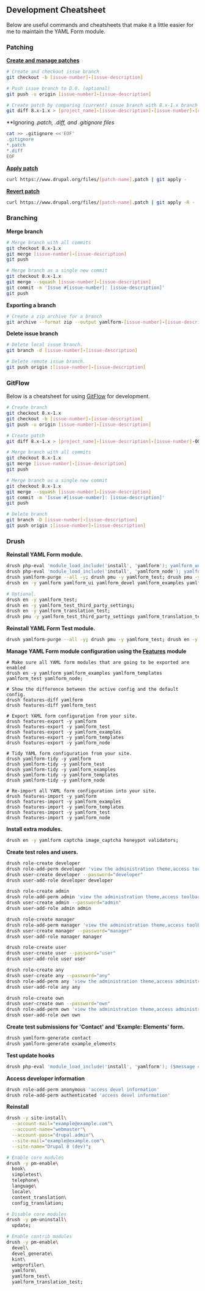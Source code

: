 Development Cheatsheet
----------------------

Below are useful commands and cheatsheets that make it a little easier for
me to maintain the YAML Form module.

### Patching

**[Create and manage patches](https://www.drupal.org/node/707484)**

```bash
# Create and checkout issue branch
git checkout -b [issue-number]-[issue-description]

# Push issue branch to D.O. (optional)
git push -u origin [issue-number]-[issue-description]

# Create patch by comparing (current) issue branch with 8.x-1.x branch 
git diff 8.x-1.x > [project_name]-[issue-description]-[issue-number]-[comment-number]-[drupal-version].patch
```

**Ignoring *.patch, *.diff, and .gitignore files**

```bash
cat >> .gitignore <<'EOF'
.gitignore
*.patch
*.diff
EOF
```
**[Apply patch](https://www.drupal.org/node/1399218)**

```bash
curl https://www.drupal.org/files/[patch-name].patch | git apply -
```

**[Revert patch](https://www.drupal.org/patch/reverse)**

```bash
curl https://www.drupal.org/files/[patch-name].patch | git apply -R -
```

### Branching

**Merge branch**

```bash
# Merge branch with all commits
git checkout 8.x-1.x
git merge [issue-number]-[issue-description]
git push

# Merge branch as a single new commit
git checkout 8.x-1.x
git merge --squash [issue-number]-[issue-description]
git commit -m 'Issue #[issue-number]: [issue-description]'
git push
```
**Exporting a branch**

```bash
# Create a zip archive for a branch
git archive --format zip --output yamlform-[issue-number]-[issue-description].zip [issue-number]-[issue-description]
```

**Delete issue branch**

```bash
# Delete local issue branch.
git branch -d [issue-number]-[issue-description] 

# Delete remote issue branch.
git push origin :[issue-number]-[issue-description]
```

### GitFlow

Below is a cheatsheet for using [GitFlow](https://www.drupal.org/node/2406727) 
for development. 

```bash
# Create branch
git checkout 8.x-1.x
git checkout -b [issue-number]-[issue-description]
git push -u origin [issue-number]-[issue-description]

# Create patch
git diff 8.x-1.x > [project_name]-[issue-description]-[issue-number]-00.patch

# Merge branch with all commits
git checkout 8.x-1.x
git merge [issue-number]-[issue-description]
git push

# Merge branch as a single new commit
git checkout 8.x-1.x
git merge --squash [issue-number]-[issue-description]
git commit -m 'Issue #[issue-number]: [issue-description]'
git push

# Delete branch
git branch -D [issue-number]-[issue-description]
git push origin :[issue-number]-[issue-description]
```

### Drush 

**Reinstall YAML Form module.**

```bash
drush php-eval 'module_load_include('install', 'yamlform'); yamlform_uninstall();'; drush cron;
drush php-eval 'module_load_include('install', 'yamlform_node'); yamlform_node_uninstall();'; drush cron; 
drush yamlform-purge --all -y; drush pmu -y yamlform_test; drush pmu -y yamlform_devel; drush pmu -y yamlform_examples; drush pmu -y yamlform_templates; drush pmu -y yamlform_ui; drush pmu -y yamlform_node; drush pmu -y yamlform; 
drush en -y yamlform yamlform_ui yamlform_devel yamlform_examples yamlform_templates yamlform_node;

# Optional.
drush en -y yamlform_test;
drush en -y yamlform_test_third_party_settings;
drush en -y yamlform_translation_test;
drush pmu -y yamlform_test_third_party_settings yamlform_translation_test;
```

**Reinstall YAML Form Test module.**

```bash
drush yamlform-purge --all -y; drush pmu -y yamlform_test; drush en -y yamlform_test;
```

**Manage YAML Form module configuration using the [Features](https://www.drupal.org/project/features) module**

```
# Make sure all YAML form modules that are going to be exported are enabled
drush en -y yamlform yamlform_examples yamlform_templates yamlform_test yamlform_node;

# Show the difference between the active config and the default config.
drush features-diff yamlform
drush features-diff yamlform_test

# Export YAML form configuration from your site.          
drush features-export -y yamlform
drush features-export -y yamlform_test
drush features-export -y yamlform_examples
drush features-export -y yamlform_templates
drush features-export -y yamlform_node

# Tidy YAML form configuration from your site.          
drush yamlform-tidy -y yamlform
drush yamlform-tidy -y yamlform_test
drush yamlform-tidy -y yamlform_examples
drush yamlform-tidy -y yamlform_templates
drush yamlform-tidy -y yamlform_node

# Re-import all YAML form configuration into your site.      
drush features-import -y yamlform
drush features-import -y yamlform_examples
drush features-import -y yamlform_templates
drush features-import -y yamlform_test
drush features-import -y yamlform_node
```

**Install extra modules.**

```bash
drush en -y yamlform captcha image_captcha honeypot validators;
```

**Create test roles and users.**

```bash
drush role-create developer
drush role-add-perm developer 'view the administration theme,access toolbar,access administration pages,access content overview,access yamlform overview,administer yamlform,administer blocks,administer nodes'
drush user-create developer --password="developer"
drush user-add-role developer developer

drush role-create admin
drush role-add-perm admin 'view the administration theme,access toolbar,access administration pages,access content overview,access yamlform overview,administer yamlform submission'
drush user-create admin --password="admin"
drush user-add-role admin admin

drush role-create manager
drush role-add-perm manager 'view the administration theme,access toolbar,access administration pages,access content overview,access yamlform overview'
drush user-create manager --password="manager"
drush user-add-role manager manager

drush role-create user
drush user-create user --password="user"
drush user-add-role user user

drush role-create any
drush user-create any --password="any"
drush role-add-perm any 'view the administration theme,access administration pages,access toolbar,access yamlform overview,create yamlform,edit any yamlform,delete any yamlform,view yamlform node submissions any node,edit yamlform node submissions any node,delete yamlform node submissions any node'
drush user-add-role any any

drush role-create own
drush user-create own --password="own"
drush role-add-perm own 'view the administration theme,access administration pages,access toolbar,access yamlform overview,create yamlform,edit own yamlform,delete own yamlform,view yamlform node submissions own node,edit yamlform node submissions own node,delete yamlform node submissions own node'
drush user-add-role own own
```

**Create test submissions for 'Contact' and 'Example: Elements' form.**

```bash
drush yamlform-generate contact
drush yamlform-generate example_elements
```

**Test update hooks**

```bash
drush php-eval 'module_load_include('install', 'yamlform'); ($message = yamlform_update_8001()) ? drupal_set_message($message) : NULL;'
```

**Access developer information**

```bash
drush role-add-perm anonymous 'access devel information'
drush role-add-perm authenticated 'access devel information'
```

**Reinstall**

```bash 
drush -y site-install\
  --account-mail="example@example.com"\
  --account-name="webmaster"\
  --account-pass="drupal.admin"\
  --site-mail="example@example.com"\
  --site-name="Drupal 8 (dev)";

# Enable core modules
drush -y pm-enable\
  book\
  simpletest\
  telephone\
  language\
  locale\
  content_translation\
  config_translation;

# Disable core modules
drush -y pm-uninstall\
  update;

# Enable contrib modules
drush -y pm-enable\
  devel\
  devel_generate\
  kint\
  webprofiler\
  yamlform\
  yamlform_test\
  yamlform_translation_test;
```
